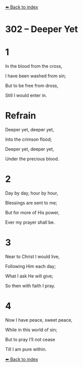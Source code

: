 [⬅️ Back to index](../README.md)

# 302 – Deeper Yet





# 1

In the blood from the cross,

I have been washed from sin;

But to be free from dross,

Still I would enter in.



# Refrain

Deeper yet, deeper yet,

Into the crimson flood;

Deeper yet, deeper yet,

Under the precious blood.



# 2

Day by day, hour by hour,

Blessings are sent to me;

But for more of His power,

Ever my prayer shall be.



# 3

Near to Christ I would live,

Following Him each day;

What I ask He will give;

So then with faith I pray.



# 4

Now I have peace, sweet peace,

While in this world of sin;

But to pray I’ll not cease

Till I am pure within.

[⬅️ Back to index](../README.md)
